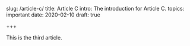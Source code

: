 slug:   /article-c/
title:  Article C
intro:  The introduction for Article C.
topics: important
date:   2020-02-10
draft:  true

+++

This is the third article.